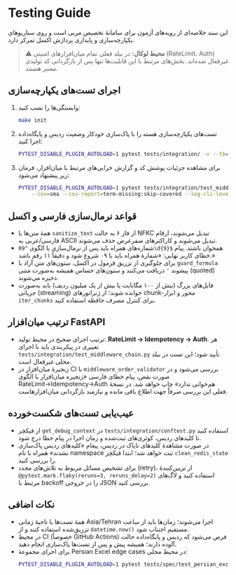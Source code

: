 # Testing Guide

این سند خلاصه‌ای از رویه‌های آزمون برای سامانهٔ تخصیص مربی است و روی سناریوهای یکپارچه‌سازی و پایداری پردازش اکسل تمرکز دارد.

> ⚠️ **محیط لوکال:** در بیلد فعلی تمام میان‌افزارهای امنیتی (RateLimit، Auth) غیرفعال شده‌اند. بخش‌های مرتبط با این قابلیت‌ها تنها پس از بازگردانی کد تولیدی معتبر هستند.

## اجرای تست‌های یکپارچه‌سازی

1. وابستگی‌ها را نصب کنید:
   ```bash
   make init
   ```
2. تست‌های یکپارچه‌سازی هسته را با پاک‌سازی خودکار وضعیت ردیس و پایگاه‌داده اجرا کنید:
   ```bash
   PYTEST_DISABLE_PLUGIN_AUTOLOAD=1 pytest tests/integration/ -v --tb=short --maxfail=1
   ```
3. برای مشاهده جزئیات پوشش کد و گزارش خرابی‌های مرتبط با میان‌افزار، فرمان زیر پیشنهاد می‌شود:
   ```bash
   PYTEST_DISABLE_PLUGIN_AUTOLOAD=1 pytest tests/integration/test_middleware_chain.py \
       --cov=sma --cov-report=term-missing:skip-covered --log-cli-level=DEBUG
   ```

## قواعد نرمال‌سازی فارسی و اکسل

- همهٔ متن‌ها با `sanitize_text` از فاز ۶ به حالت NFKC تبدیل می‌شوند، ارقام فارسی/عربی به ASCII تبدیل می‌شوند و کاراکترهای صفر‌عرض حذف می‌شوند.
- شماره‌های همراه باید پس از نرمال‌سازی با الگوی `^09\d{9}$` همخوان باشند. پیام خطای کاربر نهایی: «شمارهٔ همراه باید با ۰۹ شروع شود و دقیقاً ۱۱ رقم باشد.»
- برای جلوگیری از تزریق فرمول در اکسل، ستون‌های متن آزاد با `guard_formula` پیشوند `'` دریافت می‌کنند و ستون‌های حساس همیشه به‌صورت متنی (quoted) ذخیره می‌شوند.
- فایل‌های بزرگ (بیش از ۱۰۰ مگابایت یا بیش از یک میلیون ردیف) باید به‌صورت جریانی (streaming) خوانده شوند؛ از ژنراتورهای chunk-محور و ابزار `iter_chunks` برای کنترل مصرف حافظه استفاده کنید.

## ترتیب میان‌افزار FastAPI

- ترتیب اجرای صحیح در محیط تولید: **RateLimit → Idempotency → Auth**. هر تغییری در پیکربندی باید با اجرای `tests/integration/test_middleware_chain.py` تأیید شود؛ این تست در بیلد محلی غیرفعال است.
- زنجیرهٔ میان‌افزار در CI با `middleware_order_validator` بررسی می‌شود و در صورت نقض، پیام خطای فارسی «زنجیره میان‌افزار با الگوی RateLimit→Idempotency→Auth هم‌خوانی ندارد» چاپ خواهد شد. در نسخهٔ فعلی این بررسی صرفاً جهت اطلاع باقی مانده و نیازمند بازگردانی میان‌افزارهاست.

## عیب‌یابی تست‌های شکست‌خورده

- از فیکچر `get_debug_context` در `tests/integration/conftest.py` استفاده کنید تا کلیدهای ردیس، کوئری‌های ثبت‌شده و زمان اجرا در پیام خطا درج شود.
- در صورت مشاهدهٔ کلیدهای ناپاک در ردیس، پیغام «کلیدهای ردیس پاک‌سازی نشدند» همراه با نام namespace ثبت خواهد شد؛ ابتدا فیکچر `clean_redis_state` را بررسی کنید.
- برای تشخیص مسائل مربوط به تلاش‌های مجدد (retry)، از تزیین‌کنندهٔ `@pytest.mark.flaky(reruns=3, reruns_delay=2)` استفاده کنید و لاگ‌های مرتبط با backoff را در خروجی JSON بررسی کنید.

## نکات اضافی

- همهٔ تست‌ها با ناحیهٔ زمانی Asia/Tehran اجرا می‌شوند؛ زمان‌ها باید از ساعت تزریق‌شده استفاده کنند و از `datetime.now()` مستقیم اجتناب شود.
- در محیط CI (خصوصاً GitHub Actions) فرض می‌شود که ردیس و پایگاه‌داده حالت آلوده دارند؛ همیشه پیش و پس از تست‌ها پاک‌سازی انجام دهید.
- برای اجرای مجموعهٔ Persian Excel edge cases در محیط محلی:
  ```bash
  PYTEST_DISABLE_PLUGIN_AUTOLOAD=1 pytest tests/spec/test_persian_excel_normalization.py -v --hypothesis-show-statistics
  ```
